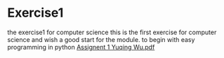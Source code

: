 # Exercise1
the exercise1 for computer science
this is the first exercise for computer science and wish a good start for the module.
to begin with easy programming in python
[Assignent 1 Yuqing Wu.pdf](https://github.com/YuqingWu0/Exercise2/files/9637991/Assignent.1.Yuqing.Wu.pdf)
